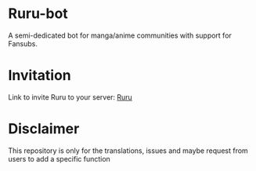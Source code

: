 # Ruru-bot
A semi-dedicated bot for manga/anime communities with support for Fansubs.

# Invitation
Link to invite Ruru to your server: [Ruru](https://discord.com/api/oauth2/authorize?client_id=1049741683400650762&permissions=535260687424&scope=bot)

# Disclaimer
This repository is only for the translations, issues and maybe request from users to add a specific function
